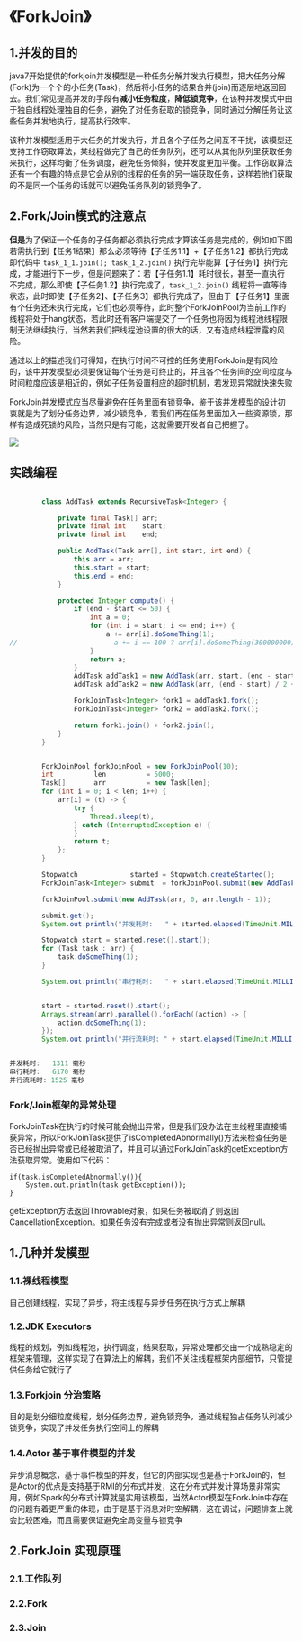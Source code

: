 # 《ForkJoin》

## 1.并发的目的

java7开始提供的forkjoin并发模型是一种任务分解并发执行模型，把大任务分解\(Fork\)为一个个的小任务\(Task\)，然后将小任务的结果合并\(join\)而逐层地返回回去。我们常见提高并发的手段有**减小任务粒度**，**降低锁竞争**，在该种并发模式中由于独自线程处理独自的任务，避免了对任务获取的锁竞争，同时通过分解任务让这些任务并发地执行，提高执行效率。

该种并发模型适用于大任务的并发执行，并且各个子任务之间互不干扰，该模型还支持工作窃取算法，某线程做完了自己的任务队列，还可以从其他队列里获取任务来执行，这样均衡了任务调度，避免任务倾斜，使并发度更加平衡。工作窃取算法还有一个有趣的特点是它会从别的线程的任务的另一端获取任务，这样若他们获取的不是同一个任务的话就可以避免任务队列的锁竞争了。

## 2.Fork\/Join模式的注意点

**但是**为了保证一个任务的子任务都必须执行完成才算该任务是完成的，例如如下图若需执行到【任务1结果】那么必须等待【子任务1.1】+【子任务1.2】都执行完成即代码中 `task_1_1.join(); task_1_2.join()` 执行完毕能算【子任务1】执行完成，才能进行下一步，但是问题来了：若【子任务1.1】耗时很长，甚至一直执行不完成，那么即使【子任务1.2】执行完成了，`task_1_2.join()` 线程将一直等待状态，此时即使【子任务2】、【子任务3】都执行完成了，但由于【子任务1】里面有个任务还未执行完成，它们也必须等待，此时整个ForkJoinPool为当前工作的线程将处于hang状态，若此时还有客户端提交了一个任务也将因为线程池线程限制无法继续执行，当然若我们把线程池设置的很大的话，又有造成线程泄露的风险。

通过以上的描述我们可得知，在执行时间不可控的任务使用ForkJoin是有风险的，该中并发模型必须要保证每个任务是可终止的，并且各个任务间的空间粒度与时间粒度应该是相近的，例如子任务设置相应的超时机制，若发现异常就快速失败

ForkJoin并发模式应当尽量避免在任务里面有锁竞争，鉴于该并发模型的设计初衷就是为了划分任务边界，减少锁竞争，若我们再在任务里面加入一些资源锁，那样有造成死锁的风险，当然只是有可能，这就需要开发者自己把握了。

![](http://fuxiao.oss-cn-shanghai.aliyuncs.com/book/Forkjoin.png)

## 实践编程

```java

        class AddTask extends RecursiveTask<Integer> {

            private final Task[] arr;
            private final int    start;
            private final int    end;

            public AddTask(Task arr[], int start, int end) {
                this.arr = arr;
                this.start = start;
                this.end = end;
            }

            protected Integer compute() {
                if (end - start <= 50) {
                    int a = 0;
                    for (int i = start; i <= end; i++) {
                        a += arr[i].doSomeThing(1);
//                        a += i == 100 ? arr[i].doSomeThing(300000000) : arr[i].doSomeThing(1);
                    }
                    return a;
                }
                AddTask addTask1 = new AddTask(arr, start, (end - start) / 2 + start);
                AddTask addTask2 = new AddTask(arr, (end - start) / 2 + 1 + start, end);

                ForkJoinTask<Integer> fork1 = addTask1.fork();
                ForkJoinTask<Integer> fork2 = addTask2.fork();

                return fork1.join() + fork2.join();
            }
        }


        ForkJoinPool forkJoinPool = new ForkJoinPool(10);
        int          len          = 5000;
        Task[]       arr          = new Task[len];
        for (int i = 0; i < len; i++) {
            arr[i] = (t) -> {
                try {
                    Thread.sleep(t);
                } catch (InterruptedException e) {
                }
                return t;
            };
        }

        Stopwatch             started = Stopwatch.createStarted();
        ForkJoinTask<Integer> submit  = forkJoinPool.submit(new AddTask(arr, 0, arr.length - 1));

        forkJoinPool.submit(new AddTask(arr, 0, arr.length - 1));

        submit.get();
        System.out.println("并发耗时:   " + started.elapsed(TimeUnit.MILLISECONDS) + " 毫秒");

        Stopwatch start = started.reset().start();
        for (Task task : arr) {
            task.doSomeThing(1);
        }

        System.out.println("串行耗时:   " + start.elapsed(TimeUnit.MILLISECONDS) + " 毫秒");


        start = started.reset().start();
        Arrays.stream(arr).parallel().forEach((action) -> {
            action.doSomeThing(1);
        });
        System.out.println("并行流耗时: " + start.elapsed(TimeUnit.MILLISECONDS) + " 毫秒");


并发耗时:   1311 毫秒
串行耗时:   6170 毫秒
并行流耗时: 1525 毫秒

```

### Fork\/Join框架的异常处理

ForkJoinTask在执行的时候可能会抛出异常，但是我们没办法在主线程里直接捕获异常，所以ForkJoinTask提供了isCompletedAbnormally\(\)方法来检查任务是否已经抛出异常或已经被取消了，并且可以通过ForkJoinTask的getException方法获取异常。使用如下代码：

```
if(task.isCompletedAbnormally()){
    System.out.println(task.getException());
}
```

getException方法返回Throwable对象，如果任务被取消了则返回CancellationException。如果任务没有完成或者没有抛出异常则返回null。

## 1.几种并发模型

### 1.1.裸线程模型

自己创建线程，实现了异步，将主线程与异步任务在执行方式上解耦

### 1.2.JDK Executors

线程的规划，例如线程池，执行调度，结果获取，异常处理都交由一个成熟稳定的框架来管理，这样实现了在算法上的解耦，我们不关注线程框架内部细节，只管提供任务给它就行了

### 1.3.Forkjoin 分治策略

目的是划分细粒度线程，划分任务边界，避免锁竞争，通过线程独占任务队列减少锁竞争，实现了并发任务执行空间上的解耦

### 1.4.Actor 基于事件模型的并发

异步消息概念，基于事件模型的并发，但它的内部实现也是基于ForkJoin的，但是Actor的优点是支持基于RMI的分布式并发，这在分布式并发计算场景非常实用，例如Spark的分布式计算就是实用该模型，当然Actor模型在ForkJoin中存在的问题有着更严重的体现，由于是基于消息对时空解耦，这在调试，问题排查上就会比较困难，而且需要保证避免全局变量与锁竞争

## 2.ForkJoin 实现原理

### 2.1.工作队列

### 2.2.Fork

### 2.3.Join

